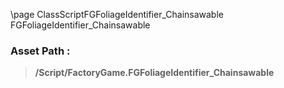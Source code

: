 \page ClassScriptFGFoliageIdentifier_Chainsawable FGFoliageIdentifier_Chainsawable
### Asset Path :
<b><blockquote>/Script/FactoryGame.FGFoliageIdentifier_Chainsawable</blockquote></b>
